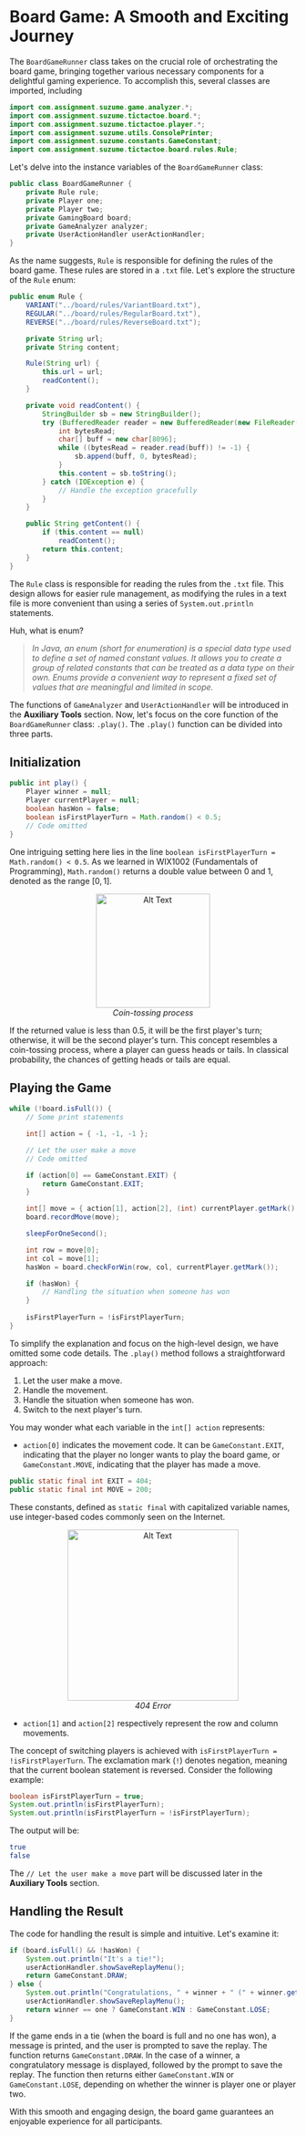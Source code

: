# Board Game: A Smooth and Exciting Journey

The `BoardGameRunner` class takes on the crucial role of orchestrating the board game, bringing together various necessary components for a delightful gaming experience. To accomplish this, several classes are imported, including

```java
import com.assignment.suzume.game.analyzer.*;
import com.assignment.suzume.tictactoe.board.*;
import com.assignment.suzume.tictactoe.player.*;
import com.assignment.suzume.utils.ConsolePrinter;
import com.assignment.suzume.constants.GameConstant;
import com.assignment.suzume.tictactoe.board.rules.Rule;
```

Let's delve into the instance variables of the `BoardGameRunner` class:

```java
public class BoardGameRunner {
    private Rule rule;
    private Player one;
    private Player two;
    private GamingBoard board;
    private GameAnalyzer analyzer;
    private UserActionHandler userActionHandler;
}
```

As the name suggests, `Rule` is responsible for defining the rules of the board game. These rules are stored in a `.txt` file. Let's explore the structure of the `Rule` enum:

```java
public enum Rule {
    VARIANT("../board/rules/VariantBoard.txt"),
    REGULAR("../board/rules/RegularBoard.txt"),
    REVERSE("../board/rules/ReverseBoard.txt");

    private String url;
    private String content;

    Rule(String url) {
        this.url = url;
        readContent();
    }

    private void readContent() {
        StringBuilder sb = new StringBuilder();
        try (BufferedReader reader = new BufferedReader(new FileReader(this.url))) {
            int bytesRead;
            char[] buff = new char[8096];
            while ((bytesRead = reader.read(buff)) != -1) {
                sb.append(buff, 0, bytesRead);
            }
            this.content = sb.toString();
        } catch (IOException e) {
            // Handle the exception gracefully
        }
    }

    public String getContent() {
        if (this.content == null)
            readContent();
        return this.content;
    }
}
```

The `Rule` class is responsible for reading the rules from the `.txt` file. This design allows for easier rule management, as modifying the rules in a text file is more convenient than using a series of `System.out.println` statements.

Huh, what is enum?

> *In Java, an enum (short for enumeration) is a special data type used to define a set of named constant values. It allows you to create a group of related constants that can be treated as a data type on their own. Enums provide a convenient way to represent a fixed set of values that are meaningful and limited in scope.*

The functions of `GameAnalyzer` and `UserActionHandler` will be introduced in the **Auxiliary Tools** section. Now, let's focus on the core function of the `BoardGameRunner` class: `.play()`. The `.play()` function can be divided into three parts.

## Initialization

```java
public int play() {
    Player winner = null;
    Player currentPlayer = null;
    boolean hasWon = false;
    boolean isFirstPlayerTurn = Math.random() < 0.5;
    // Code omitted
}
```

One intriguing setting here lies in the line `boolean isFirstPlayerTurn = Math.random() < 0.5`. As we learned in WIX1002 (Fundamentals of Programming), `Math.random()` returns a double value between 0 and 1, denoted as the range $[0, 1]$.

<p align="center">
    <img src="image-2.png" alt="Alt Text" style="width:200px;" />
    <br />
    <em>Coin-tossing process</em>
</p>

If the returned value is less than 0.5, it will be the first player's turn; otherwise, it will be the second player's turn. This concept resembles a coin-tossing process, where a player can guess heads or tails. In classical probability, the chances of getting heads or tails are equal.

## Playing the Game

```java
while (!board.isFull()) {
    // Some print statements

    int[] action = { -1, -1, -1 };

    // Let the user make a move
    // Code omitted

    if (action[0] == GameConstant.EXIT) {
        return GameConstant.EXIT;
    }

    int[] move = { action[1], action[2], (int) currentPlayer.getMark() };
    board.recordMove(move);

    sleepForOneSecond();

    int row = move[0];
    int col = move[1];
    hasWon = board.checkForWin(row, col, currentPlayer.getMark());

    if (hasWon) {
        // Handling the situation when someone has won
    }
    
    isFirstPlayerTurn = !isFirstPlayerTurn;
}
```

To simplify the explanation and focus on the high-level design, we have omitted some code details. The `.play()` method follows a straightforward approach:

1. Let the user make a move.
2. Handle the movement.
3. Handle the situation when someone has won.
4. Switch to the next player's turn.

You may wonder what each variable in the `int[] action` represents:

- `action[0]` indicates the movement code. It can be `GameConstant.EXIT`, indicating that the player no longer wants to play the board game, or `GameConstant.MOVE`, indicating that the player has made a move.

```java
public static final int EXIT = 404;
public static final int MOVE = 200;
```

These constants, defined as `static final` with capitalized variable names, use integer-based codes commonly seen on the Internet.

<p align="center">
    <img src="image-3.png" alt="Alt Text" style="width:300px;" />
    <br />
    <em>404 Error</em>
</p>

- `action[1]` and `action[2]` respectively represent the row and column movements.

The concept of switching players is achieved with `isFirstPlayerTurn = !isFirstPlayerTurn`. The exclamation mark (`!`) denotes negation, meaning that the current boolean statement is reversed. Consider the following example:

```java
boolean isFirstPlayerTurn = true;
System.out.println(isFirstPlayerTurn);
System.out.println(isFirstPlayerTurn = !isFirstPlayerTurn);
```

The output will be:

```bash
true
false
```

The `// Let the user make a move` part will be discussed later in the **Auxiliary Tools** section.

## Handling the Result

The code for handling the result is simple and intuitive. Let's examine it:

```java
if (board.isFull() && !hasWon) {
    System.out.println("It's a tie!");
    userActionHandler.showSaveReplayMenu();
    return GameConstant.DRAW;
} else {
    System.out.println("Congratulations, " + winner + " (" + winner.getMark() + ") has won!\n");
    userActionHandler.showSaveReplayMenu();
    return winner == one ? GameConstant.WIN : GameConstant.LOSE;
}
```

If the game ends in a tie (when the board is full and no one has won), a message is printed, and the user is prompted to save the replay. The function returns `GameConstant.DRAW`. In the case of a winner, a congratulatory message is displayed, followed by the prompt to save the replay. The function then returns either `GameConstant.WIN` or `GameConstant.LOSE`, depending on whether the winner is player one or player two.

With this smooth and engaging design, the board game guarantees an enjoyable experience for all participants.

